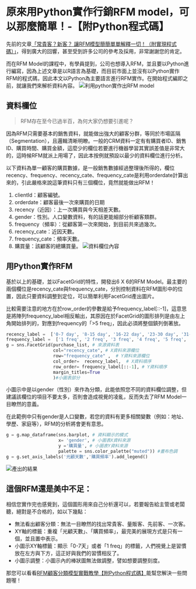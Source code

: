 # 原來用Python實作行銷RFM model，可以那麼簡單！-【附Python程式碼】

先前的文章[「常貴客？新客？ 讓RFM模型簡簡單單解釋一切！（附實現程式碼）」](/article?a=7)，得到廣大的回響，甚至受到許多公司的參考及採用，非常謝謝您的肯定。

而在RFM Model的課程中，有學員提到，公司也想導入RFM，並且要以Python進行編寫，因為上述文章是以R語言為基礎，而目前市面上並沒有以Python實作RFM的程式碼，因此本文以Python為主要語言進行RFM實作。在開始程式編即之前，就讓我們來解析資料內容。
![利用python實作出RFM model](https://i.imgur.com/4DHLKqN.png)

## 資料欄位
> RFM存在至今已過半百，為何大家仍想要引進呢？

因為RFM只需要基本的銷售資料，就能做出強大的顧客分群，等同於市場區隔（Segmentation），且邏輯清晰明瞭。一般的CRM資料一定有有購買者ID、銷售ID、購買時間、購買金額，這麼少的欄位若要進行機器學習其實誤差值是非常大的，這時候RFM就派上用場了，因此本按例就預設以最少的資料欄位進行分析。

以下資料為單一顧客的購買數據，是一般銷售數據經過整理後所得的，欄位recency、frequency、recency_cate、frequency_cate是利用orderdate計算出來的，引此嚴格來說這筆資料只有三個欄位，竟然就能做出RFM！
1. clientId：顧客編號。
2. orderdate：顧客最後一次來購買的日期
3. recency（近因）：上一次購買與今天相差天數。
4. gender：性別。人口變數資料，有的話更能細部分析顧客類群。
5. frequency（頻率）：從顧客第一次來開始，到目前共來過幾次。
6. recency_cate：近因天數。
7. frequency_cate：頻率天數。
8. 購買量：該顧客的總購買量。
![資料欄位內容](https://i.imgur.com/xhkDMWM.png)

## 用Python實作RFM
基於以上的基礎，並以FacetGrid的特性，開發出6 X 6的RFM Model。最主要的兩個欄位是recency_cate與frequency_cate，分別控制資料在RFM圖形中的位置，因此只要資料調整到定位，可以簡單利用FacetGrid產出圖片。

比較需要注意的地方在於row_order的參數是給予frequency_label[::-1]，這意思是將陣列frequency_label相反輸出，其原因在於FacetGrid的圖形排列是由左上角開始排列的，對應到frequency的「>5 freq」，因此必須將整個鎮列倒著放。
```python
recency_label =  ['0-7 day', '8-15 day', '16-22 day', '23-30 day', '31-55 day', '>55 day']
frequency_label =  ['1 freq', '2 freq', '3 freq', '4 freq', '5 freq', '>5 freq']
g = sns.FacetGrid(purchase_list, # 來源資料表
                  col="recency_cate", # X資料來源欄位
                  row="frequency_cate" ,  # Y資料來源欄位
                  col_order=  recency_label,  # X資料順序
                  row_order= frequency_label[::-1], # Y資料順序
                  margin_titles=True
                  )#小圖表部分
```
小圖示中是以gender（性別）來作為分類，此能依照您不同的資料欄位調整，但建議該欄位的項目不要太多，否則會造成視覺的凌亂，反而失去了RFM Model一目瞭然的意義。

在此範例中只有gender是人口變數，若您的資料有更多相關變數（例如：地址、學歷、家庭等），RFM的分析將會更有意思。
```python
g = g.map_dataframe(sns.barplot, # 資料顯示的模式
                    x= 'gender', # 小圖表X資料來源
                    y ='購買量', # 小圖表Y資料來源
                    palette = sns.color_palette("muted")) #畫布色調 
g = g.set_axis_labels('光顧天數','購買頻率').add_legend()
```
![產出的結果](https://i.imgur.com/D4vxLFj.png)

## 這個RFM還是美中不足：
相信您實作完也感覺到，這個圖形用來自己分析還可以，若要報告給主管或老闆聽，絕對是不合格的，如以下幾點：
* 無法看出顧客分類：無法一目瞭然的找出常貴客、量販客、先前客、一次客。
* XY軸的標籤：重複「光顧天數」、「購買頻率」，最完美的展現方式是只有一個，並且置中表示。
* 小圖示XY軸標籤：顯示「0-7天」或者「1 freq」的標籤，人們視覺上是習慣放在左方與下方，這正好與我們的習慣相反了。
* 小圖示調整：小圖示內的棒狀圖無法做調整，譬如想要調整刻度。

那您可以看看[RFM顧客分類模型實戰教學【附Python程式碼】](/article?a=7)能幫您解決一些問題喔！






